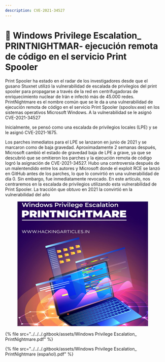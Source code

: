 ```yaml
---
description: CVE-2021-34527
---
```


# 📠 Windows Privilege Escalation\_ PRINTNIGHTMAR- ejecución remota de código en el servicio Print Spooler

Print Spooler ha estado en el radar de los investigadores desde que el gusano Stuxnet utilizó la vulnerabilidad de escalada de privilegios del print spooler para propagarse a través de la red en centrifugadoras de enriquecimiento nuclear de Irán e infectó más de 45.000 redes. PrintNightmare es el nombre común que se le da a una vulnerabilidad de ejecución remota de código en el servicio Print Spooler (spoolsv.exe) en los sistemas operativos Microsoft Windows. A la vulnerabilidad se le asignó CVE-2021-34527

Inicialmente, se pensó como una escalada de privilegios locales (LPE) y se le asignó CVE-2021-1675.

Los parches inmediatos para el LPE se lanzaron en junio de 2021 y se marcaron como de baja gravedad. Aproximadamente 2 semanas después, Microsoft cambió el estado de gravedad baja de LPE a grave, ya que se descubrió que se omitieron los parches y la ejecución remota de código logró la asignación de CVE-2021-34527. Hubo una controversia después de un malentendido entre los autores y Microsoft donde el exploit RCE se lanzó en GitHub antes de los parches, lo que lo convirtió en una vulnerabilidad de día 0. Sin embargo, fue inmediatamente revocado. En este artículo, nos centraremos en la escalada de privilegios utilizando esta vulnerabilidad de Print Spooler. La tracción que obtuvo en 2021 la convirtió en la vulnerabilidad del año

<figure><img src="../../../.gitbook/assets/Windows-Privilege-Escalation_-PrintNightmare-pdf.png" alt=""><figcaption></figcaption></figure>



{% file src="../../../.gitbook/assets/Windows Privilege Escalation_ PrintNightmare.pdf" %}



{% file src="../../../.gitbook/assets/Windows Privilege Escalation_ PrintNightmare (español).pdf" %}
